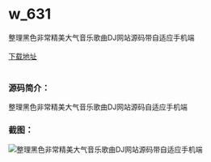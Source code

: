 # w_631
整理黑色非常精美大气音乐歌曲DJ网站源码带自适应手机端
<br/></br>
[下载地址](https://www.uuid2.com/631.html "下载地址")
<br/></br>
<h3>源码简介：</h3>
<p>整理黑色非常精美大气音乐歌曲DJ网站源码自适应手机端<p>
<h3>截图：</h3>
<img src="https://www.uuid2.com/wp-content/uploads/img/202105/dbc02af444.jpg" alt="整理黑色非常精美大气音乐歌曲DJ网站源码带自适应手机端">

